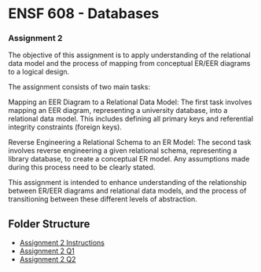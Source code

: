 # ENSF 608 - Databases
### Assignment 2

The objective of this assignment is to apply understanding of the relational data model and the process of mapping from conceptual ER/EER diagrams to a logical design.

The assignment consists of two main tasks:

Mapping an EER Diagram to a Relational Data Model: The first task involves mapping an EER diagram, representing a university database, into a relational data model. This includes defining all primary keys and referential integrity constraints (foreign keys).

Reverse Engineering a Relational Schema to an ER Model: The second task involves reverse engineering a given relational schema, representing a library database, to create a conceptual ER model. Any assumptions made during this process need to be clearly stated.

This assignment is intended to enhance understanding of the relationship between ER/EER diagrams and relational data models, and the process of transitioning between these different levels of abstraction.

## Folder Structure 
- [Assignment 2 Instructions](https://github.com/StevenD24/ENSF-608-Assignment-2/blob/main/Assignment%232_608_W23.pdf)   
- [Assignment 2 Q1](https://github.com/StevenD24/ENSF-608-Assignment-2/blob/main/ENSF%20608%20Assignment%202%20Q1.drawio.pdf)  
- [Assignment 2 Q2](https://github.com/StevenD24/ENSF-608-Assignment-2/blob/main/ENSF%20608%20Assignment%202%20Q2.drawio.png) 
